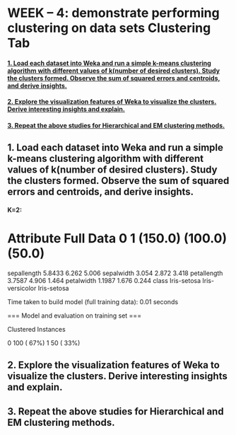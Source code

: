 # WEEK – 4: demonstrate performing clustering on data sets Clustering Tab


#### [1. Load each dataset into Weka and run a simple k-means clustering algorithm with different values of k(number of desired clusters). Study the clusters formed. Observe the sum of squared errors and centroids, and derive insights.](#section-1)

#### [2. Explore the visualization features of Weka to visualize the clusters. Derive interesting insights and explain.](#section-2)

#### [3. Repeat the above studies for Hierarchical and EM clustering methods.](#section-3)


## 1. Load each dataset into Weka and run a simple k-means clustering algorithm with different values of k(number of desired clusters). Study the clusters formed. Observe the sum of squared errors and centroids, and derive insights.<a name="section-1"></a>

#### K=2:

Attribute                Full Data               0               1
                           (150.0)         (100.0)          (50.0)
==================================================================
sepallength                 5.8433           6.262           5.006
sepalwidth                   3.054           2.872           3.418
petallength                 3.7587           4.906           1.464
petalwidth                  1.1987           1.676           0.244
class                  Iris-setosa Iris-versicolor     Iris-setosa




Time taken to build model (full training data): 0.01 seconds

=== Model and evaluation on training set ===

Clustered Instances

0      100 ( 67%)
1       50 ( 33%)


## 2. Explore the visualization features of Weka to visualize the clusters. Derive interesting insights and explain.<a name="section-2"></a>



## 3. Repeat the above studies for Hierarchical and EM clustering methods.<a name="section-3"></a>


